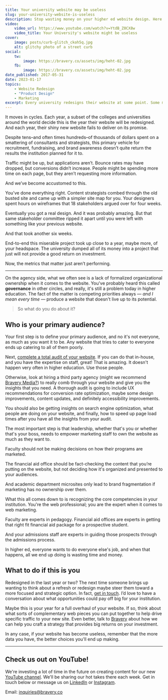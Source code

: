 ```yaml
---
title: Your university website may be useless
slug: your-university-website-is-useless
description: Stop wasting money on your higher ed website design. Here's how to do it.
video:
    video_url: https://www.youtube.com/watch?v=YtdB_Z0CX8w
    video_title: Your University's website might be useless
cover:
    image: posts/curb-glitch_ckoh5q.jpg
    alt: glitchy photo of a street curb
social:
    tw:
        image: https://bravery.co/assets/img/heht-02.jpg
    fb:
        image: https://bravery.co/assets/img/heht-02.jpg
date_published: 2017-05-31
date: 2023-01-17
topics:
    - Website Redesign
    - "Product Design"
    - Marketing
excerpt: Every university redesigns their website at some point. Some more than others. But I kind of think it's a waste of money.
---
```


It moves in cycles. Each year, a subset of the colleges and universities around the world decide this is the year their website will be redesigned. And each year, their shiny new website fails to deliver on its promise.

Despite tens–and often times hundreds–of thousands of dollars spent on a smattering of consultants and strategists, this primary vehicle for recruitment, fundraising, and brand awareness doesn’t quite return the results the institution planned for it to.

Traffic might be up, but applications aren’t. Bounce rates may have dropped, but conversions didn’t increase. People might be spending more time on each page, but they aren’t requesting more information.

And we’ve become accustomed to this.

You’ve done everything right. Content strategists combed through the old busted site and came up with a simpler site map for you. Your designers spent hours on wireframes that 18 stakeholders argued over for four weeks.

Eventually you got a real design. And it was probably amazing. But that same stakeholder committee ripped it apart until you were left with something like your previous website.

And that took another six weeks.

End-to-end this miserable project took up close to a year, maybe more, of your headspace. The university dumped all of its money into a project that just will not provide a good return on investment.

Now, the metrics that matter just aren’t performing.

---

On the agency side, what we often see is a lack of formalized organizational ownership when it comes to the website. You've probably heard this called **governance** in other circles, and really, it's still a problem today in higher education. The fact of the matter is competing priorities always — _and I mean every time_ — produce a website that doesn't live up to its potential.

> So what do you do about it?

## Who is your primary audience?

Your first step is to define your primary audience, and no it's not everyone, as much as you want it to be. Any website that tries to cater to everyone ends up catering to all of them poorly.

Next, [complete a total audit of your website](/services/). If you can do that in-house, and you have the expertise on staff, great! That is amazing. It doesn't happen very often in higher education. Use those people.

Otherwise, look at hiring a third party agency (might we recommend [Bravery Media?](/contact/)) to really comb through your website and give you the insights that you need. A thorough audit is going to include UX recommendations for conversion rate optimization, maybe some design improvements, content updates, and definitely accessibility improvements.

You should also be getting insights on search engine optimization, what people are doing on your website, and finally, how to speed up page load times after you have all the insights from your audit.

The most important step is that leadership, whether that's you or whether that's your boss, needs to empower marketing staff to own the website as much as they want to.

Faculty should not be making decisions on how their programs are marketed.

The financial aid office should be fact-checking the content that you’re putting on the website, but not deciding how it's organized and presented to your audiences.

And academic department microsites only lead to brand fragmentation if marketing has no ownership over them.

What this all comes down to is recognizing the core competencies in your institution. You're the web professional; you are the expert when it comes to web marketing.

Faculty are experts in pedagogy. Financial aid offices are experts in getting that right fit financial aid package for a prospective student.

And your admissions staff are experts in guiding those prospects through the admissions process.

In higher ed, everyone wants to do everyone else's job, and when that happens, all we end up doing is wasting time and money.

## What to do if this is you

Redesigned in the last year or two? The next time someone brings up wanting to think about a refresh or redesign maybe steer them toward a more focused and strategic option. In fact, [get in touch](/contact/). I’d love to have a conversation about what opportunities could pay off big for your institution.

Maybe this is your year for a full overhaul of your website. If so, think about what sorts of complementary web pieces you can put together to help drive specific traffic to your new site. Even better, talk to [Bravery](https://bravery.co) about how we can help you craft a strategy that provides big returns on your investment.

In any case, if your website has become useless, remember that the more data you have, the better choices you'll end up making.

---

## Check us out on YouTube!

We're investing a lot of time in the future on creating content for our new [YouTube channel](https://youtube.com/@BraveryMedia). We'll be sharing our hot takes there each week. Get in touch below or message us on [LinkedIn](https://www.linkedin.com/company/bravery-media) or [Instagram](https://www.instagram.com/braverymedia/).

Email: [inquiries@bravery.co](mailto:inquiries@bravery.co)